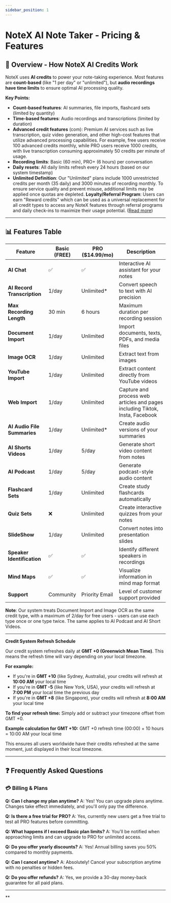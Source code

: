 ```yaml
---
sidebar_position: 1
---
```


# NoteX AI Note Taker - Pricing & Features

## 🤖 Overview - How NoteX AI Credits Work

NoteX uses **AI credits** to power your note-taking experience. Most features are **count-based** (like "1 per day" or "unlimited"), but **audio recordings have time limits** to ensure optimal AI processing quality.

**Key Points:**

- **Count-based features**: AI summaries, file imports, flashcard sets (limited by quantity)
- **Time-based features**: Audio recordings and transcriptions (limited by duration)
- **Advanced credit features** (com): Premium AI services such as live transcription, quiz video generation, and other high-cost features that utilize advanced processing capabilities.
  For example, free users receive 100 advanced credits monthly, while PRO users receive 1000 credits, with live transcription consuming approximately 50 credits per minute of usage.
- **Recording limits**: Basic (60 min), PRO+ (6 hours) per conversation
- **Daily resets**: All daily limits refresh every 24 hours (based on our system timestamp)
- **Unlimited Definition**: Our "Unlimited" plans include 1000 unrestricted credits per month (35 daily) and 3000 minutes of recording monthly. To ensure service quality and prevent misuse, additional limits may be applied once quotas are depleted.
  **Loyalty/Referral Program**: Users can earn "Reward credits" which can be used as a universal replacement for all credit types to access any NoteX features through referral programs and daily check-ins to maximize their usage potential. ([Read more](https://docs-notex.com))

---

## 📊 Features Table

| Feature                     | Basic (FREE) | PRO ($14.99/mo) | Description                                                                  |
| --------------------------- | ------------ | --------------- | ---------------------------------------------------------------------------- |
| **AI Chat**                 | ✅           | ✅              | Interactive AI assistant for your notes                                      |
| **AI Record Transcription** | 1/day        | Unlimited\*     | Convert speech to text with AI precision                                     |
| **Max Recording Length**    | 30 min       | 6 hours         | Maximum duration per recording session                                       |
| **Document Import**         | 1/day        | Unlimited       | Import documents, texts, PDFs, and media files                               |
| **Image OCR**               | 1/day        | Unlimited       | Extract text from images                                                     |
| **YouTube Import**          | 1/day        | Unlimited       | Extract content directly from YouTube videos                                 |
| **Web Import**              | 1/day        | Unlimited       | Capture and process web articles and pages including Tiktok, Insta, Facebook |
| **AI Audio File Summaries** | 1/day        | Unlimited\*     | Create audio versions of your summaries                                      |
| **AI Shorts Videos**        | 1/day        | 5/day           | Generate short video content from notes                                      |
| **AI Podcast**              | 1/day        | 5/day           | Generate podcast-style audio content                                         |
| **Flashcard Sets**          | 1/day        | Unlimited       | Create study flashcards automatically                                        |
| **Quiz Sets**               | ❌           | Unlimited       | Create interactive quizzes from your notes                                   |
| **SlideShow**               | 1/day        | Unlimited       | Convert notes into presentation slides                                       |
| **Speaker Identification**  | ✅           | ✅              | Identify different speakers in recordings                                    |
| **Mind Maps**               | ✅           | ✅              | Visualize information in mind map format                                     |
| **Support**                 | Community    | Priority Email  | Level of customer support provided                                           |

**Note**: Our system treats Document Import and Image OCR as the same credit type, with a maximum of 2/day for free users - users can use each type once or one type twice. The same applies to AI Podcast and AI Short Videos.

---

**Credit System Refresh Schedule**

Our credit system refreshes daily at **GMT +0 (Greenwich Mean Time)**. This means the refresh time will vary depending on your local timezone.

**For example:**

- If you're in **GMT +10** (like Sydney, Australia), your credits will refresh at **10:00 AM** your local time
- If you're in **GMT -5** (like New York, USA), your credits will refresh at **7:00 PM** your local time the previous day
- If you're in **GMT +8** (like Singapore), your credits will refresh at **8:00 AM** your local time

**To find your refresh time:**
Simply add or subtract your timezone offset from GMT +0.

**Example calculation for GMT +10:**
GMT +0 refresh time (00:00) + 10 hours = 10:00 AM your local time

This ensures all users worldwide have their credits refreshed at the same moment, just displayed in their local timezone.

---

## ❓ Frequently Asked Questions

### **💳 Billing & Plans**

**Q: Can I change my plan anytime?**
A: Yes! You can upgrade plans anytime. Changes take effect immediately, and you'll only pay the difference.

**Q: Is there a free trial for PRO?**
A: Yes, currently new users get a free trial to test all PRO features before committing.

**Q: What happens if I exceed Basic plan limits?**
A: You'll be notified when approaching limits and can upgrade to PRO for unlimited access.

**Q: Do you offer yearly discounts?**
A: Yes! Annual billing saves you 50% compared to monthly payments.

**Q: Can I cancel anytime?**
A: Absolutely! Cancel your subscription anytime with no penalties or hidden fees.

**Q: Do you offer refunds?**
A: Yes, we provide a 30-day money-back guarantee for all paid plans.

---

\*\*
